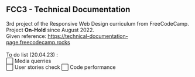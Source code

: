 ## FCC3 - Technical Documentation
3rd project of the Responsive Web Design curriculum from FreeCodeCamp.
Project **On-Hold** since August 2022.</br>
Given reference: https://technical-documentation-page.freecodecamp.rocks</br></br>
To do list (20.04.23) : </br>
:white_large_square: Media querries</br>
:white_large_square: User stories check
:white_large_square: Code performance